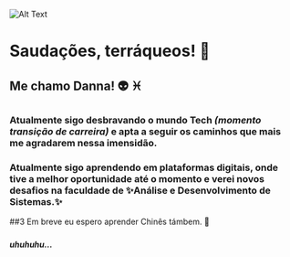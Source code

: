 ![Alt Text](https://media.giphy.com/media/KfBbmcllklLRdwO0Ep/giphy.gif)

# Saudações, terráqueos! :vulcan_salute: <h3>
## Me chamo Danna! :alien: ♓ <h2>
### Atualmente sigo desbravando o mundo **Tech** *(momento transição de carreira)* e apta a seguir os caminhos que mais me agradarem nessa imensidão.<h3>
### Atualmente sigo aprendendo em plataformas digitais, onde tive a melhor oportunidade até o momento e verei novos desafios na faculdade de ✨Análise e Desenvolvimento de Sistemas.✨
##3 Em breve eu espero aprender Chinês támbem. 🐉 <h3>
####   *uhuhuhu...* <h3>
